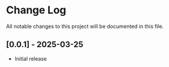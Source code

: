 # Change Log

All notable changes to this project will be documented in this file.

## [0.0.1] - 2025-03-25

- Initial release
